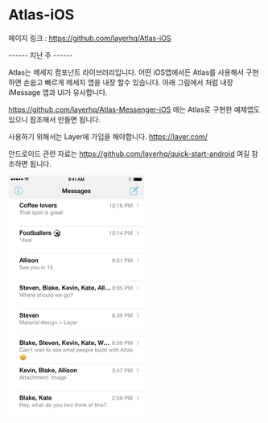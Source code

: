 # Atlas-iOS

페이지 링크 : https://github.com/layerhq/Atlas-iOS

------ 지난 주 ------

Atlas는 메세지 컴포넌트 라이브러리입니다. 어떤 iOS앱에서든 Atlas를 사용해서 구현하면 손쉽고 빠르게 메세지 앱을 내장 할수 있습니다. 아래 그림에서 처럼 내장 iMessage 앱과 UI가 유사합니다.

https://github.com/layerhq/Atlas-Messenger-iOS 에는 Atlas로 구현한 예제앱도 있으니 참조해서 만들면 됩니다.

사용하기 위해서는 Layer에 가입을 해야합니다. https://layer.com/

안드로이드 관련 자료는 https://github.com/layerhq/quick-start-android 여길 참조하면 됩니다. 

![이미지](../img/005-05.gif)




